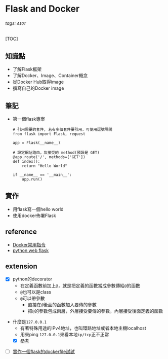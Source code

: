# Flask and Docker
###### tags: `AIOT`
[TOC]
## 知識點
- 了解Flask框架
- 了解Docker、Image、Container概念
- 從Docker Hub取得image
- 撰寫自己的Docker image
## 筆記
- 第一個flask專案
    ```
    # 引用需要的套件, 若有多個套件要引用，可使用逗號隔開
    from flask import Flask, request

    app = Flask(__name__)

    # 設定網址路由，及接受的 method(預設是 GET)
    @app.route('/', methods=['GET'])
    def index():
        return "Hello World"
    
    if __name__ == '__main__':
        app.run()
    ```
## 實作
- 用flask寫一個hello world
- 使用docker佈署Flask
## reference
- [Docker常用指令](https://www.docker.com/sites/default/files/d8/2019-09/docker-cheat-sheet.pdf)
- [python web flask](https://blog.techbridge.cc/2017/06/03/python-web-flask101-tutorial-introduction-and-environment-setup/)
## extension
- [x] python的decorator
    - 在定義函數前加上`@`，就是把定義的函數當成參數傳給`@`的函數
    - `@`也可以是class
    - `@`可以帶參數
        - 直接在`@`後面的函數加入要傳的參數
        - 把`@`的參數包成兩層，外層接受要傳的參數，內層接受後面定義的函數
- 什麼是`127.0.0.1`
    - 有著特殊用途的IPv4地址，也叫環路地址或者本地主機localhost
    - 用來ping `127.0.0.1`來看本地`ip/tcp`正不正常
    - [x] [參考](https://kknews.cc/zh-tw/news/8xvjekn.html)
- [ ] [實作一個flask的dockerfile試試](https://www.maxlist.xyz/2020/01/11/docker-flask/)